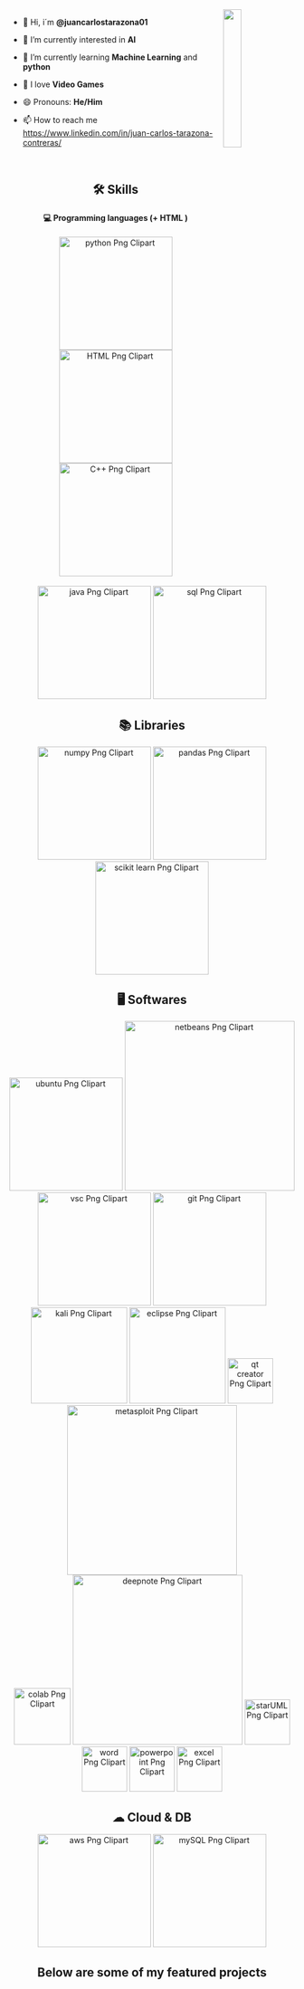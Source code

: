 <img align='right' src= 'https://www.bing.com/th?id=OUG.6BD5D3B186C7D423FD3961384152D1A4&w=236&c=11&rs=1&qlt=90&bgcl=ececec&o=6&pid=PersonalBing&p=0' width='25%'>  

- 👋 Hi, i´m **@juancarlostarazona01**
  
- 👀 I’m currently interested in **AI**
  
- 🌱 I’m currently learning **Machine Learning** and **python**

- 💞️ I love **Video Games**
  
- 😄 Pronouns: **He/Him**
  
- 📫 How to reach me https://www.linkedin.com/in/juan-carlos-tarazona-contreras/

 <br/>
 
<h2 align="center">🛠 Skills</h2>

<h4 align="center">💻 Programming languages (+ HTML )</h4>

<p align="center">
<img src="https://1000logos.net/wp-content/uploads/2020/08/Python-Logo.png" width="200" alt="python Png Clipart"></a>
<img src="https://desarrolloweb.com/storage/tag_images/actual/n20BWPxy4WXVZyC94Cvn2pPus1LSIo2drcqniEkJ.png" width="200" alt="HTML Png Clipart"></a>
<img src="https://freepngimg.com/thumb/c++/2-2-c++-png-clipart.png" width="200" alt="C++ Png Clipart"></a>
<br/>
<br/>
<img src="https://cdn.icon-icons.com/icons2/2699/PNG/512/java_horizontal_logo_icon_167858.png" width="200" alt="java Png Clipart"></a>
<img src="https://upload.wikimedia.org/wikipedia/commons/8/87/Sql_data_base_with_logo.png" width="200" alt="sql Png Clipart"></a>
</p>

<h2 align="center">📚 Libraries</h2>

<p align="center">
<img src="https://upload.wikimedia.org/wikipedia/commons/3/31/NumPy_logo_2020.svg" width="200" alt="numpy Png Clipart"></a>
<img src="https://upload.wikimedia.org/wikipedia/commons/e/ed/Pandas_logo.svg" width="200" alt="pandas Png Clipart"></a>
<img src="https://upload.wikimedia.org/wikipedia/commons/thumb/0/05/Scikit_learn_logo_small.svg/2560px-Scikit_learn_logo_small.svg.png" width="200" alt="scikit learn Png Clipart"></a>
</p>

<h2 align="center">🖥 Softwares</h2>

<p align="center">
<img src="https://1000logos.net/wp-content/uploads/2023/04/Ubuntu-logo.png" width="200" alt="ubuntu Png Clipart"></a>
<img src="https://pbs.twimg.com/media/Dp3nCCdXgAEIMxM.png" width="300" alt="netbeans Png Clipart"></a>
<img src="https://miro.medium.com/v2/resize:fit:1358/1*0LS0sRb2kjHtIIWtKAt-iw.png" width="200" alt="vsc Png Clipart"></a>
<img src="https://1000logos.net/wp-content/uploads/2023/04/Git-logo.png" width="200" alt="git Png Clipart"></a>
<img src="https://i.pinimg.com/originals/92/f3/b1/92f3b1027e70a29b31627616b5e9e4df.png" width="170" alt="kali Png Clipart"></a>
<img src="https://www.iri.com/blog/wp-content/uploads/2012/06/eclipse-logo.png" width="170" alt="eclipse Png Clipart"></a>
<img src="https://avatars.githubusercontent.com/u/30841581?s=280&v=4" width="80" alt="qt creator Png Clipart"></a>
<img src="https://anchor-u.com/wp-content/uploads/2022/08/metasploit.png" width="300" alt="metasploit Png Clipart"></a>
<br/>
<img src="https://colab.research.google.com/img/colab_favicon_256px.png" width="100" alt="colab Png Clipart"></a>
<img src="https://assets-global.website-files.com/5f217a8e6bc2c82a9d803089/5f307245e806c6fc594a8fdd_DeepNote_August%202020-01.png" width="300" alt="deepnote Png Clipart"></a>
<img src="https://anturis.com/wp-content/uploads/2022/09/StarUML-Logo-1.png" width="80" alt="starUML Png Clipart"></a>
<img src="https://upload.wikimedia.org/wikipedia/commons/thumb/f/fd/Microsoft_Office_Word_%282019%E2%80%93present%29.svg/1200px-Microsoft_Office_Word_%282019%E2%80%93present%29.svg.png" width="80" alt="word Png Clipart"></a>
<img src="https://upload.wikimedia.org/wikipedia/commons/thumb/0/0d/Microsoft_Office_PowerPoint_%282019%E2%80%93present%29.svg/640px-Microsoft_Office_PowerPoint_%282019%E2%80%93present%29.svg.png" width="80" alt="powerpoint Png Clipart"></a>
<img src="https://upload.wikimedia.org/wikipedia/commons/thumb/3/34/Microsoft_Office_Excel_%282019%E2%80%93present%29.svg/1200px-Microsoft_Office_Excel_%282019%E2%80%93present%29.svg.png" width="80" alt="excel Png Clipart"></a>


</p>

<h2 align="center">☁ Cloud & DB</h2>

<p align="center">
<img src="https://logohistory.net/wp-content/uploads/2023/06/AWS-Emblem.png" width="200" alt="aws Png Clipart"></a>
<img src="https://1000logos.net/wp-content/uploads/2020/08/MySQL-Logo.png" width="200" alt="mySQL Png Clipart"></a>
</p>

<h2 align="center">Below are some of my featured projects</h2>
<!---
juancarlostarazona01/juancarlostarazona01 is a ✨ special ✨ repository because its `README.md` (this file) appears on your GitHub profile.
You can click the Preview link to take a look at your changes.
--->
